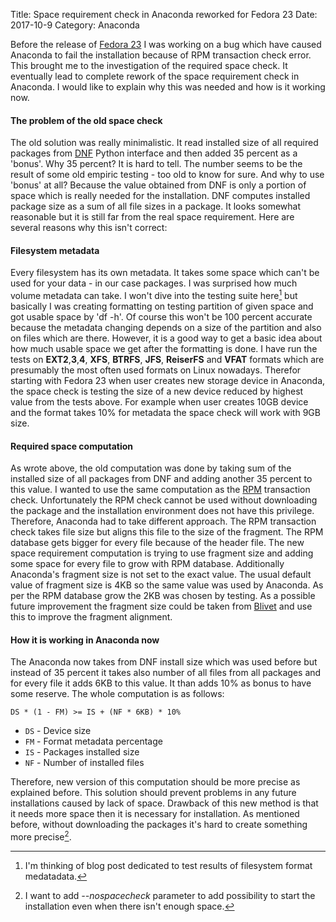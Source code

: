 Title: Space requirement check in Anaconda reworked for Fedora 23
Date: 2017-10-9
Category: Anaconda

Before the release of [Fedora 23](https://fedoramagazine.org/fedora-23-released/) I was working on a bug which have caused Anaconda to fail the installation because of RPM transaction check error.
This brought me to the investigation of the required space check. It eventually lead to complete rework of the space requirement check in Anaconda. I would like to explain why this was needed and how is it working now.

#### The problem of the old space check
The old solution was really minimalistic. It read installed size of all required packages from [DNF](http://dnf.baseurl.org/) Python interface and then added 35 percent as a 'bonus'.
Why 35 percent? It is hard to tell. The number seems to be the result of some old empiric testing - too old to know for sure.
And why to use 'bonus' at all? Because the value obtained from DNF is only a portion of space which is really needed for the installation. DNF computes installed package size as a sum of all file sizes in a package.
It looks somewhat reasonable but it is still far from the real space requirement. Here are several reasons why this isn't correct:

#### Filesystem metadata
Every filesystem has its own metadata. It takes some space which can't be used for your data - in our case packages. I was surprised how much volume metadata can take. I won't dive into the testing suite here[^1] but basically I was creating formatting on testing partition of given space and got usable space by 'df -h'. Of course this won't be 100 percent accurate because the metadata changing depends on a size of the partition
and also on files which are there. However, it is a good way to get a basic idea about how much usable space we get after the formatting is done.
I have run the tests on **EXT2**,**3**,**4**, **XFS**, **BTRFS**, **JFS**, **ReiserFS** and **VFAT** formats which are presumably the most often used formats on Linux nowadays.
Therefor starting with Fedora 23 when user creates new storage device in Anaconda, the space check is testing the size of a new device reduced by highest value from the tests above.
For example when user creates 10GB device and the format takes 10% for metadata the space check will work with 9GB size.

#### Required space computation

As wrote above, the old computation was done by taking sum of the installed size of all packages from DNF and adding another 35 percent to this value. I wanted to use the same computation as the [RPM](http://www.rpm.org/) transaction check. Unfortunately the RPM check cannot be used without downloading the package and the installation environment does not have this privilege. Therefore, Anaconda had to take different approach. The RPM transaction check takes file size but aligns this file to the size of the fragment. The RPM database gets bigger for every file because of the header file. The new space requirement computation is trying to use fragment size and adding some space for every file to grow with RPM database. Additionally Anaconda's fragment size is not set to the exact value.
The usual default value of fragment size is 4KB so the same value was used by Anaconda. As per the RPM database grow the 2KB was chosen by testing.
As a possible future improvement the fragment size could be taken from [Blivet](https://github.com/rhinstaller/blivet) and use this to improve the fragment alignment.

#### How it is working in Anaconda now

The Anaconda now takes from DNF install size which was used before but instead of 35 percent it takes also number of all files from all packages and for every file it adds 6KB to this value. It than adds 10% as bonus to have some reserve. The whole computation is as follows:

`DS * (1 - FM) >= IS + (NF * 6KB) * 10%`

* `DS` - Device size
* `FM` - Format metadata percentage
* `IS` - Packages installed size
* `NF` - Number of installed files

Therefore, new version of this computation should be more precise as explained before. This solution should prevent problems in any future installations caused by lack of space. Drawback of this new method is that it needs more space then it is necessary for installation. As mentioned before, without downloading the packages it's hard to create something more precise[^2].


[^1]: I'm thinking of blog post dedicated to test results of filesystem format medatadata.
[^2]: I want to add *--nospacecheck* parameter to add possibility to start the installation even when there isn't enough space.
